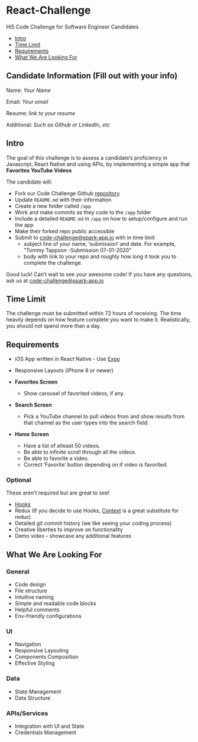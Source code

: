 # React-Challenge

Hi5 Code Challenge for Software Engineer Candidates

- [Intro](#intro)
- [Time Limit](#time-limit)
- [Requirements](#requirements)
- [What We Are Looking For](#what-we-are-looking-for)

## Candidate Information (Fill out with your info)

Name: _Your Name_

Email: _Your email_

Resume: _link to your resume_

Additional: _Such as Github or LinkedIn, etc_

## Intro

The goal of this challenge is to assess a candidate’s proficiency in Javascript, React Native and using APIs, by implementing a simple app that **Favorites YouTube Videos**

The candidate will:

- Fork our Code Challenge Github [repository](https://github.com/hi5studios/React-Challenge)
- Update `README.md` with their information
- Create a new folder called `/app`
- Work and make commits as they code to the `/app` folder
- Include a detailed `README.md` in `/app` on how to setup/configure and run the app
- Make their forked repo public accessible
- Submit to code-challenge@spark-app.io with in time limit
  - subject line of your name, ‘submission’ and date. For example, "Tommy Tappson -Submission 07-01-2020"
  - body with link to your repo and roughly how long it took you to complete the challenge.

Good luck! Can’t wait to see your awesome code! If you have any questions, ask us at code-challenge@spark-app.io

## Time Limit

The challenge must be submitted within 72 hours of receiving. The time heavily depends on how feature complete you want to make it. Realistically, you should not spend more than a day.

## Requirements

- iOS App written in React Native - Use [Expo](https://docs.expo.io/)
- Responsive Layouts (iPhone 8 or newer)

- **Favorites Screen**
  - Show carousel of favorited videos, if any.
- **Search Screen**
  - Pick a YouTube channel to pull videos from and show results from that channel as the user types into the search field.
- **Home Screen**
  - Have a list of atleast 50 videos.
  - Be able to infinite scroll through all the videos.
  - Be able to favorite a video.
  - Correct ‘Favorite’ button depending on if video is favorited.
  
### Optional

These aren't required but are great to see!

- [Hooks](https://reactjs.org/docs/hooks-intro.html)
- Redux (If you decide to use Hooks, [Context](https://reactjs.org/docs/context.html) is a great substitute for redux)
- Detailed git commit history (we like seeing your coding process)
- Creative liberties to improve on functionality 
- Demo video - showcase any additional features

## What We Are Looking For

### General

- Code design
- File structure
- Intuitive naming
- Simple and readable code blocks
- Helpful comments
- Env-friendly configurations

### UI

- Navigation
- Responsive Layouting
- Components Composition
- Effective Styling

### Data

- State Management
- Data Structure

### APIs/Services

- Integration with UI and State
- Credentials Management
